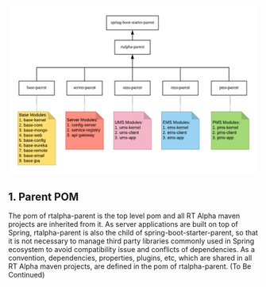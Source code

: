 ![Maven Hierarchy](https://github.com/shiyouping/rtalpha/blob/master/doc/maven/inheritance.png)

## 1. Parent POM
The pom of rtalpha-parent is the top level pom and all RT Alpha maven projects are inherited from it. As server applications are built on top of Spring, rtalpha-parent is also the child of spring-boot-starter-parent, so that it is not necessary to manage third party libraries commonly used in Spring ecosystem to avoid compatibility issue and conflicts of dependencies. As a convention, dependencies, properties, plugins, etc, which are shared in all RT Alpha maven projects, are defined in the pom of rtalpha-parent. 
(To Be Continued)